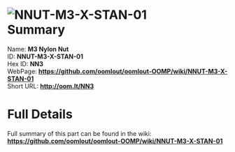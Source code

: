 
![NNUT-M3-X-STAN-01](https://github.com/oomlout/oomlout-OOMP/blob/master/parts/NNUT-M3-X-STAN-01/NNUT-M3-X-STAN-01_420.jpg)   
Summary
=================
  
Name: __M3 Nylon Nut__    
ID: __NNUT-M3-X-STAN-01__   
Hex ID: __NN3__   
WebPage: __https://github.com/oomlout/oomlout-OOMP/wiki/NNUT-M3-X-STAN-01__   
Short URL: __http://oom.lt/NN3__   

Full Details
==========================
Full summary of this part can be found in the wiki:   
__https://github.com/oomlout/oomlout-OOMP/wiki/NNUT-M3-X-STAN-01__    
